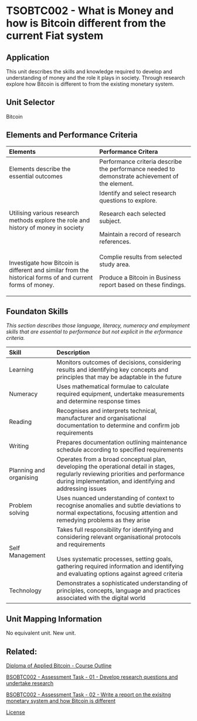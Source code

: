 # TSOBTC002 - What is Money and how is Bitcoin different from the current Fiat system

## Application
This unit describes the skills and knowledge required to develop and understanding of money and the role it plays in society. Through research explore how Bitcoin is different to from the existing monetary system.

## Unit Selector
Bitcoin

## Elements and Performance Criteria
Elements | Performance Critera
| :--- | :---
Elements describe the essential outcomes  | Performance criteria describe the performance needed to demonstrate achievement of the element.
Utilising various research methods explore the role and history of money in society  |Identify and select research questions to explore.<p><p> Research each selected subject.<p>Maintain a record of research references.
Investigate how Bitcoin is different and similar from the historical forms of and current forms of money.| Complie results from selected study area.<p><p><p>Produce a Bitcoin in Business report based on these findings.



## Foundaton Skills
*This section describes those language, literacy, numeracy and employment skills that are essential to performance but not explicit in the erformance criteria.*

Skill  | Description
| :--- | :---
Learning |Monitors outcomes of decisions, considering results and identifying key concepts and principles that may be adaptable in the future
Numeracy |Uses mathematical formulae to calculate required equipment, undertake measurements and determine response times
Reading |Recognises and interprets technical, manufacturer and organisational documentation to determine and confirm job requirements
Writing | Prepares documentation outlining maintenance schedule according to specified requirements
Planning and organising |Operates from a broad conceptual plan, developing the operational detail in stages, regularly reviewing priorities and performance during implementation, and identifying and addressing issues
Problem solving |Uses nuanced understanding of context to recognise anomalies and subtle deviations to normal expectations, focusing attention and remedying problems as they arise
Self Management | Takes full responsibility for identifying and considering relevant organisational protocols and requirements<br><br>Uses systematic processes, setting goals, gathering required information and identifying and evaluating options against agreed criteria
Technology |Demonstrates a sophisticated understanding of principles, concepts, language and practices associated with the digital world


## Unit Mapping Information
No equivalent unit. New unit.

## Related:
[Diploma of Applied Bitcoin - Course Outline](/Course-Outline.md)

[BSOBTC002 - Assessment Task - 01 - Develop research questions and undertake research](/Assessment-Tasks/TSOBTC002-Assessment-Tasks-01.md)

[BSOBTC002 - Assessment Task - 02 - Write a report on the exisitng monetary system and how Bitcoin is different](/Assessment-Tasks/TSOBTC002-Assessment-Tasks-02.md)



[License](/LICENSE)


